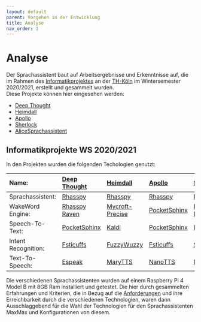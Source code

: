 ```yaml
---
layout: default
parent: Vorgehen in der Entwicklung
title: Analyse
nav_order: 1
---
```



# Analyse 
Der Sprachassistent baut auf Arbeitsergebnisse und Erkenntnisse auf, die im Rahmen des [Informatikprojektes](https://www.archi-lab.io/pages/viewpage.action?pageId=41156613) an der [TH-Köln](https://www.th-koeln.de/) im Wintersemester 2020/2021, erstellt und gesammelt wurden.<br/> Diese Projekte können hier eingesehen werden: 

* [Deep Thought](https://ip-team1.intia.de/)
* [Heimdall](https://ip-team2.intia.de/)
* [Apollo](https://ip-team3.intia.de/)
* [Sherlock ](https://ip-team4.intia.de/)
* [AliceSprachassistent](https://ip-team5.intia.de/)

## Informatikprojekte WS 2020/2021
In den Projekten wurden die folgenden Techologien genutzt:

| Name:                 | [Deep Thought](https://ip-team1.intia.de/)  | [Heimdall](https://ip-team2.intia.de/)        | [Apollo](https://ip-team3.intia.de/)       | [Sherlock ](https://ip-team4.intia.de/)      | [AliceSprachassistent](https://ip-team5.intia.de/) |
|:---------------------|:---------------------|:-----------------------|:--------------------|:----------------------|:---------------------------|
| Sprachassistent:           | [Rhasspy](https://rhasspy.readthedocs.io/en/latest/)       | [Rhasspy](https://rhasspy.readthedocs.io/en/latest/)         | [Rhasspy](https://rhasspy.readthedocs.io/en/latest/)      | [Rhasspy](https://rhasspy.readthedocs.io/en/latest/)       | [Project Alice](https://docs.projectalice.io/)       |
| WakeWord Engine:    | [Rhasspy Raven](https://rhasspy.readthedocs.io/en/latest/wake-word/#raven) | [Mycroft-Precise](https://github.com/MycroftAI/mycroft-precise) | [PocketSphinx](https://github.com/cmusphinx/pocketsphinx) | [Rhasspy Raven](https://rhasspy.readthedocs.io/en/latest/wake-word/#raven) | [Snips-NLU](https://snips-nlu.readthedocs.io/en/latest/)               |
| Speech-To-Text:       | [PocketSphinx](https://github.com/cmusphinx/pocketsphinx)  | [Kaldi](https://kaldi-asr.org/)          | [PocketSphinx](https://github.com/cmusphinx/pocketsphinx) | [DeepSpeech](https://github.com/mozilla/DeepSpeech) 	   | [DeepSpeech](https://github.com/mozilla/DeepSpeech)           |
| Intent Recognition: | [Fsticuffs](https://rhasspy.readthedocs.io/en/latest/intent-recognition/#fsticuffs)     | [FuzzyWuzzy](https://rhasspy.readthedocs.io/en/latest/intent-recognition/#fuzzywuzzy)      | [Fsticuffs](https://rhasspy.readthedocs.io/en/latest/intent-recognition/#fsticuffs)    | [Snips-NLU](https://snips-nlu.readthedocs.io/en/latest/)      | [Snips-NLU](https://snips-nlu.readthedocs.io/en/latest/)               |
| Text-To-Speech:       | [Espeak](http://espeak.sourceforge.net/)        | [MaryTTS](http://mary.dfki.de/)        | [NanoTTS](https://github.com/gmn/nanotts) 	     | [NanoTTS](https://github.com/gmn/nanotts)      | [NanoTTS](https://github.com/gmn/nanotts)              |

Die verschiedenen Sprachassistenten wurden auf einem Raspberry Pi 4 Model B mit 8GB Ram installiert und getestet. Die hier durch gesammelten Erfahrungen und Kriterien, die in Bezug auf die [Anforderungen](/glossar#anforderung) und ihre Erreichbarkeit durch die verschiedenen Technologien, waren dann Ausschlaggebend für die Wahl der Technologien für den Sprachassistenten MaxMax und Konfigurationen von diesem. 

